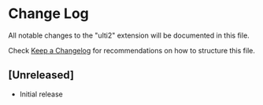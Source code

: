 # Change Log

All notable changes to the "ulti2" extension will be documented in this file.

Check [Keep a Changelog](http://keepachangelog.com/) for recommendations on how to structure this file.

## [Unreleased]

- Initial release